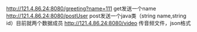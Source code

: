 http://121.4.86.24:8080/greeting?name=111    get发送一个name
http://121.4.86.24:8080/postUser    post发送一个java类（string name,string id）目前就两个数据成员
http://121.4.86.24:8080/video     传音频文件，json格式
